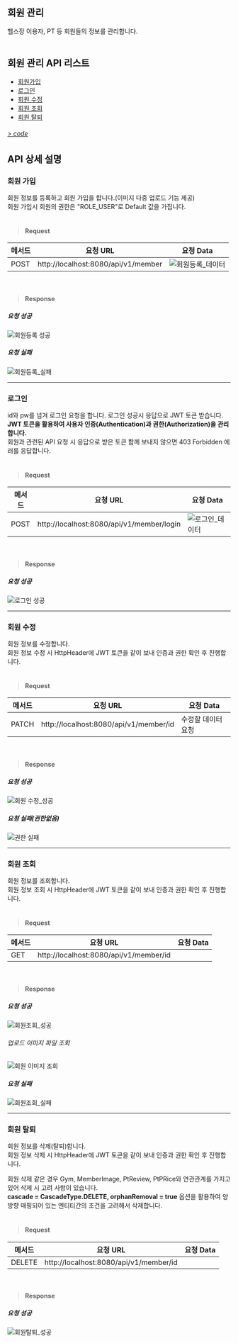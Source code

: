 ## 회원 관리
 헬스장 이용자, PT 등 회원들의 정보를 관리합니다.
<br>
<br>


## 회원 관리 API 리스트

- [회원가입](#회원-가입)
- [로그인](#로그인)
- [회원 수정](#회원-수정)
- [회원 조회](#회원-조회)
- [회원 탈퇴](#회원-탈퇴)


###### [> code](https://github.com/underdarks/real_pt/blob/main/doc/member/code.md)

## API 상세 설명 
 
### 회원 가입
 회원 정보를 등록하고 회원 가입을 합니다.(이미지 다중 업로드 기능 제공)<br>
회원 가입시 회원의 권한은 "ROLE_USER"로 Default 값을 가집니다.<br><br>
 
 
> #### Request
 |메서드|요청 URL|요청 Data|
|----|------|--------------|
|POST|http://localhost:8080/api/v1/member|![회원등록_데이터](https://user-images.githubusercontent.com/41244406/164993929-3625d6f5-d78e-4bdc-8b91-f563f73cece7.PNG)|

<br>
 
> #### Response
##### 요청 성공

![회원등록 성공](https://user-images.githubusercontent.com/41244406/164994552-b5561169-2c56-4520-ad32-004f07bea38e.PNG)

##### 요청 실패

![회원등록_실패](https://user-images.githubusercontent.com/41244406/164993483-68d80f2b-dde4-4ccc-a903-3c1e6ed6280d.PNG)

- - -

### 로그인
id와 pw를 넘겨 로그인 요청을 합니다. 로그인 성공시 응답으로 JWT 토큰 받습니다.<br>
**JWT 토큰을 활용하여 사용자 인증(Authentication)과 권한(Authorization)을 관리합니다.**<br>
회원과 관련된 API 요청 시 응답으로 받은 토큰 함께 보내지 않으면 403 Forbidden 에러를 응답합니다.<br><br>

> #### Request
 |메서드|요청 URL|요청 Data|
|----|------|--------------|
|POST|http://localhost:8080/api/v1/member/login|![로그인_데이터](https://user-images.githubusercontent.com/41244406/164994443-a0bf6970-2018-4f23-b1ba-f19d8e337af9.PNG)|

<br>
 
> #### Response
##### 요청 성공

![로그인 성공](https://user-images.githubusercontent.com/41244406/164994541-1c61348c-f2fe-4d57-ad53-20753182b322.PNG)

- - -

### 회원 수정
 회원 정보를 수정합니다.<br>
 회원 정보 수정 시 HttpHeader에 JWT 토큰을 같이 보내 인증과 권한 확인 후 진행합니다.<br><br>
 
 
> #### Request
 |메서드|요청 URL|요청 Data|
|----|------|--------------|
|PATCH|http://localhost:8080/api/v1/member/id|수정할 데이터 요청|

<br>
 
> #### Response
##### 요청 성공

![회원 수정_성공](https://user-images.githubusercontent.com/41244406/164995190-a8fa4d60-082e-4ae0-8b58-190e5eaf5163.PNG)


##### 요청 실패(권한없음)

![권한 실패](https://user-images.githubusercontent.com/41244406/164995199-b317e45b-c5f6-4304-a105-35618b9c2c59.PNG)

- - -

### 회원 조회
 회원 정보를 조회합니다.<br>
 회원 정보 조회 시 HttpHeader에 JWT 토큰을 같이 보내 인증과 권한 확인 후 진행합니다.<br><br>
 
 
> #### Request
 |메서드|요청 URL|요청 Data|
|----|------|--------------|
|GET|http://localhost:8080/api/v1/member/id||

<br>
 
> #### Response
##### 요청 성공

![회원조회_성공](https://user-images.githubusercontent.com/41244406/164995449-52399cfb-224e-4f41-a279-19c57002527f.PNG)


###### 업로드 이미지 파일 조회
![회원 이미지 조회](https://user-images.githubusercontent.com/41244406/164995459-e7d1ecda-23d0-49aa-8ea5-368af7b4e5f6.PNG)


##### 요청 실패

![회원조회_실패](https://user-images.githubusercontent.com/41244406/164995453-2d71dda5-6ae1-4a27-8ed1-bf2da6f64520.PNG)

- - -

### 회원 탈퇴
 회원 정보를 삭제(탈퇴)합니다.<br>
 회원 정보 삭제 시 HttpHeader에 JWT 토큰을 같이 보내 인증과 권한 확인 후 진행합니다.<br>
 
 회원 삭제 같은 경우 Gym, MemberImage, PtReview, PtPRice와 연관관계를 가지고 있어 삭제 시 고려 사항이 있습니다.<br>
 **cascade = CascadeType.DELETE, orphanRemoval = true**  옵션을 활용하여 양방향 매핑되어 있는 엔티티간의 조건을 고려해서 삭제합니다.<br><br>
 
 
> #### Request
 |메서드|요청 URL|요청 Data|
|----|------|--------------|
|DELETE|http://localhost:8080/api/v1/member/id||

<br>
 
> #### Response
##### 요청 성공

![회원탈퇴_성공](https://user-images.githubusercontent.com/41244406/164995935-d028b076-d8a9-40ff-894c-8c1bf6db5e0a.PNG)








